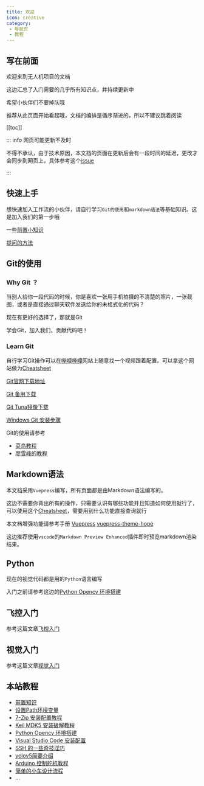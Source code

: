 ```yaml
---
title: 欢迎
icon: creative
category:
 - 导航页
 - 教程
---
```


## 写在前面

欢迎来到无人机项目的文档

这边汇总了入门需要的几乎所有知识点，并持续更新中

希望小伙伴们不要掉队哦

推荐从此页面开始看起哦，文档的编排是循序渐进的，所以不建议跳着阅读

[[toc]]

::: info 网页可能更新不及时

不得不承认，由于技术原因，本文档的页面在更新后会有一段时间的延迟，更改才会同步到网页上，具体参考这个[issue](/faq.md#仓库内容更新以后网页无新增内容)

:::

## 快速上手

想快速加入工作流的小伙伴，请自行学习`Git的使用`和`markdown语法`等基础知识。这是加入我们的第一步哦

一些[前置小知识](/guide/preknowledge/README.md)

[提问的方法](/guide/elucid-how-to-ask-a-question.md)

## Git的使用

### Why Git ？

当别人给你一段代码的时候，你是喜欢一张用手机拍摄的不清楚的照片，一张截图，或者是直接通过聊天软件发送给你的未格式化的代码？

现在有更好的选择了，那就是Git

学会Git，加入我们，贡献代码吧！

### Learn Git

自行学习Git操作可以在[哔哩哔哩](https://www.bilibili.com)网站上随意找一个视频跟着配置。可以拿这个网站做为[Cheatsheet](https://www.runoob.com/git/git-tutorial.html)

[Git官网下载地址](https://git-scm.com/)

[Git 备用下载](https://nas.dustella.net/s/wncP)

[Git Tuna镜像下载](https://mirror.tuna.tsinghua.edu.cn/github-release/git-for-windows/git/LatestRelease/)

[Windows Git 安装步骤](/guide/guide-how-to-install-vscode.html#git-安装步骤)

Git的使用请参考

- [菜鸟教程](https://www.runoob.com/git/git-tutorial.html)
- [廖雪峰的教程](https://www.liaoxuefeng.com/wiki/896043488029600)

## Markdown语法

本文档采用`Vuepress`编写，所有页面都是由Markdown语法编写的。

这边不需要你背出所有的操作，只需要认识有哪些功能并且知道如何使用就行了，可以使用这个[Cheatsheet](https://www.runoob.com/markdown/md-tutorial.html)，需要用到什么功能直接查询就行

本文档增强功能请参考手册 [Vuepress](https://vuepress.github.io/) [vuepress-theme-hope](https://vuepress-theme-hope.github.io/v2/)

这边推荐使用`vscode`的`Markdown Preview Enhanced`插件即时预览markdown渲染结果。

## Python

现在的视觉代码都是用的`Python`语言编写

入门之前请参考这边的[Python Opencv 环境搭建](guide-python-opencv-env-config)

## 飞控入门

参考这篇文章[飞控入门](/flight/README.md)

## 视觉入门

参考这篇文章[视觉入门](/opencv/README.md)

## 本站教程

- [前置知识](/guide/preknowledge/)
- [设置Path环境变量](guide-how-to-set-path-win.md)
- [7-Zip 安装配置教程](guide-how-to-install-7-zip.md)
- [Keil MDK5 安装破解教程](guide-how-to-install-keil5.md)
- [Python Opencv 环境搭建](guide-python-opencv-env-config.md)
- [Visual Studio Code 安装配置](guide-how-to-install-vscode.md)
- [SSH 的一些奇技淫巧](guide-ssh-useage.md)
- [yolov5简要介绍](/opencv/intro-yolov5-opencv.md)
- [Arduino 控制舵机教程](/flight/guide-arduino-servo.md)
- [简单的小车设计流程](/flight/guide-teach-car.md)
- ...
